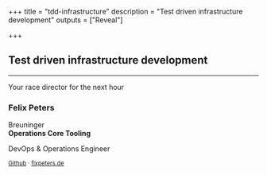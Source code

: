 +++
title = "tdd-infrastructure"
description = "Test driven infrastructure development"
outputs = ["Reveal"]

+++

## Test driven infrastructure development

---

Your race director for the next hour

### Felix Peters

Breuninger<br>**Operations Core Tooling**

DevOps & Operations Engineer

<small>[Github](https://github.com/FlxPeters) &middot; [flxpeters.de](https://www.flxpeters.de/)</small>
